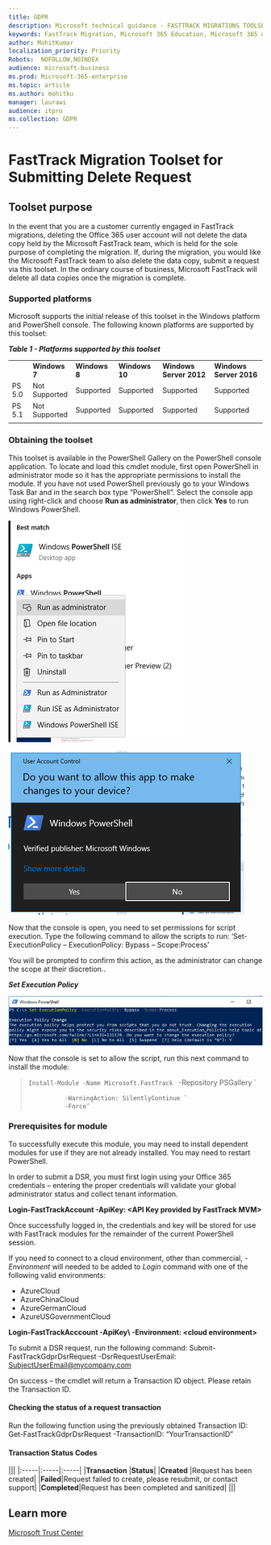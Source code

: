 ```yaml
---
title: GDPR
description: Microsoft technical guidance - FASTTRACK MIGRATIONS TOOLSET FOR SUBMITTING DELETE REQUEST
keywords: FastTrack Migration, Microsoft 365 Education, Microsoft 365 documentation, GDPR
author: MohitKumar
localization_priority: Priority
Robots:  NOFOLLOW,NOINDEX
audience: microsoft-business
ms.prod: Microsoft-365-enterprise
ms.topic: article
ms.author: mohitku
manager: laurawi
audience: itpro
ms.collection: GDPR
---
```


# FastTrack Migration Toolset for Submitting Delete Request

## Toolset purpose

In the event that you are a customer currently engaged in FastTrack migrations, deleting the Office 365 user account will not delete the data copy held by the Microsoft FastTrack team, which is held for the sole purpose of completing the migration. If, during the migration, you would like the Microsoft FastTrack team to also delete the data copy, submit a request via this toolset. In the ordinary course of business, Microsoft FastTrack will delete all data copies once the migration is complete. 

### Supported platforms
Microsoft supports the initial release of this  toolset in the Windows platform and PowerShell console. The following known platforms are supported by this toolset:
 
***Table 1 - Platforms supported by this toolset***
 
<!--start table here HEADER -->
 
|||||||
|:-----|:-----|:-----|:-----|:-----|:-----|
| |**Windows 7**|**Windows 8**|**Windows 10**|**Windows Server 2012**|**Windows Server 2016**|
|PS 5.0|Not<br/>Supported|Supported|Supported|Supported|Supported|
|PS 5.1|Not<br/>Supported|Supported|Supported|Supported|Supported|
|||
 
<!-- end of table -->

### Obtaining the toolset

This toolset is available in the PowerShell Gallery on the PowerShell console application.  To locate and load this cmdlet module, first open PowerShell in administrator mode so it has the appropriate permissions to install the module. If you have not used PowerShell previously go to your Windows Task Bar and in the search box type “PowerShell”. Select the console app using right-click and choose **Run as administrator**, then click **Yes** to run Windows PowerShell.

![PowerShell - Run as administrator](media/fasttrack-powershell_image.png)

![PowerShell - Allow app to make changes](media/fasttrack-run-powershell_image.png)

Now that the console is open, you need to set permissions for script execution. Type the following command to allow the scripts to run:
‘Set-ExecutionPolicy – ExecutionPolicy: Bypass – Scope:Process’

You will be prompted to confirm this action, as the administrator can change the scope at their discretion..

***Set Execution Policy***

![Set Execution Policy Change in PowerShell](media/powershell-set-execution-policy_image.png)

Now that the console is set to allow the script,  run this next command to install the module:

>`Install-Module -Name Microsoft.FastTrack `
>               -Repository PSGallery `
>        
>               -WarningAction: SilentlyContinue `
>               -Force’

### Prerequisites for module
To successfully execute this module, you may need to install dependent modules for use if they are not already installed. You may need to restart PowerShell.  

In order to submit a DSR, you must first login using your Office 365 credentials – entering the proper credentials will validate your global administrator status and collect tenant information. 

**Login-FastTrackAccount -ApiKey: \<API Key provided by FastTrack MVM\>**

Once successfully logged in, the credentials and key will be stored for use with FastTrack modules for the remainder of the current PowerShell session.

If you need to connect to a cloud environment, other than commercial, *-Environment* will needed to be added to *Login* command with one of the following valid environments:
- AzureCloud
- AzureChinaCloud
- AzureGermanCloud
- AzureUSGovernmentCloud

**Login-FastTrackAcccount -ApiKey\ <API Key provided by FastTrack MVM> -Environment: <cloud environment\>**

To submit a DSR request, run the following command:
Submit-FastTrackGdprDsrRequest -DsrRequestUserEmail: SubjectUserEmail@mycompany.com

On success – the cmdlet will return a Transaction ID object. Please retain the Transaction ID.


#### Checking the status of a request transaction

Run the following function using the previously obtained Transaction ID:
Get-FastTrackGdprDsrRequest -TransactionID: “YourTransactionID”

#### Transaction Status Codes
<!--start table here no header -->

|||
|:-----|:-----|:-----|
|**Transaction** |**Status**|
|**Created** |Request has been created|
|**Failed**|Request failed to create, please resubmit, or contact support|
|**Completed**|Request has been completed and sanitized|
|||

<!-- end of table -->

<!-- original version: **Created**	Request has been created<br/>**Failed**	Request failed to create, please resubmit, or contact support<br/>**Completed**	Request has been completed and sanitized -->


## Learn more
[Microsoft Trust Center](https://www.microsoft.com/TrustCenter/Privacy/gdpr/default.aspx)
